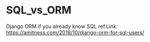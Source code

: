 # SQL_vs_ORM

Django ORM if you already know SQL
ref.Link: https://amitness.com/2018/10/django-orm-for-sql-users/
